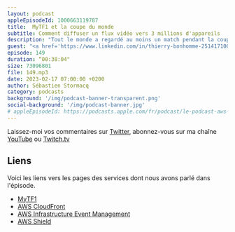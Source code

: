 ```yaml
---
layout: podcast
appleEpisodeId: 1000663119787
title:  MyTF1 et la coupe du monde
subtitle: Comment diffuser un flux vidéo vers 3 millions d'appareils
description: "Tout le monde a regardé au moins un match pendant la coupe du monde de football en 2022. MyTF1 utilise AWS pour déployer ses services. Dans cet épisode, nous parlons de l'architecture technique derrière MyTF1, des 6 mois de préparation de l'ensemble des systèmes et des équipes, des procédures mises en place pendant la diffusion pour assurer la meilleure expérience pour les téléspectateurs. Comment assurer une bonne expérience à 3.2 millions d'appareils en même temps, gérer 5000 nouvelles connections par seconde et comment délivrer un flux vidéo de 3.6 Tbs. A terme, l'objectif du streaming c'est de suppléer la diffusion hertzienne."
guest: "<a href='https://www.linkedin.com/in/thierry-bonhomme-251417100/'>Thierry Bonhomme</a>, CTO, eTF1"
episode: 149
duration: “00:38:04"
size: 73096801
file: 149.mp3
date: 2023-02-17 07:00:00 +0200
author: Sébastien Stormacq
category: podcasts
background: '/img/podcast-banner-transparent.png'
social-background: '/img/podcast-banner.jpg'
# appleEpisodeId: https://podcasts.apple.com/fr/podcast/le-podcast-aws-en-français/id1452118442
---
```


Laissez-moi vos commentaires sur [Twitter](https://twitter.com/sebsto), abonnez-vous sur ma chaîne [YouTube](https://www.youtube.com/sebsto) ou [Twitch.tv](https://www.twitch.tv/sebAWS)

## Liens

Voici les liens vers les pages des services dont nous avons parlé dans l'épisode.

- [MyTF1](https://www.tf1.fr)
- [AWS CloudFront](https://aws.amazon.com/cloudfront/)
- [AWS Infrastructure Event Management](https://aws.amazon.com/premiumsupport/programs/iem/)
- [AWS Shield](https://aws.amazon.com/shield/)